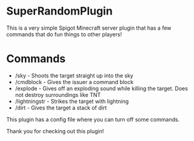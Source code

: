 # SuperRandomPlugin

This is a very simple Spigot Minecraft server plugin that has a few commands that do fun things to other players!

# Commands
* /sky <target> - Shoots the target straight up into the sky
* /cmdblock - Gives the issuer a command block
* /explode <target> - Gives off an exploding sound while killing the target. Does not destroy surroundings like TNT
* /lightningstr <target> - Strikes the target with lightning
* /dirt <target> - Gives the target a stack of dirt

This plugin has a config file where you can turn off some commands.

Thank you for checking out this plugin!
